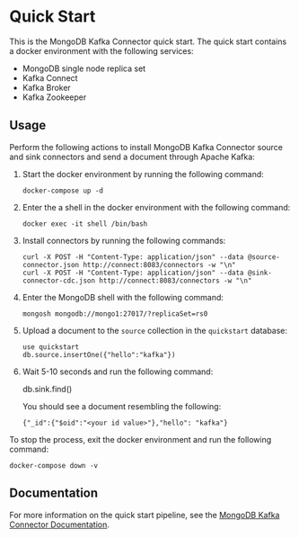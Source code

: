 # Quick Start

This is the MongoDB Kafka Connector quick start. The quick start contains a docker
environment with the following services:

- MongoDB single node replica set
- Kafka Connect
- Kafka Broker
- Kafka Zookeeper

## Usage

Perform the following actions to install MongoDB Kafka Connector source and sink connectors and send a document through Apache Kafka:

1. Start the docker environment by running the following command:

       docker-compose up -d

2. Enter the a shell in the docker environment with the following command:

       docker exec -it shell /bin/bash

3. Install connectors by running the following commands:

       curl -X POST -H "Content-Type: application/json" --data @source-connector.json http://connect:8083/connectors -w "\n"
       curl -X POST -H "Content-Type: application/json" --data @sink-connector-cdc.json http://connect:8083/connectors -w "\n"

4. Enter the MongoDB shell with the following command:

       mongosh mongodb://mongo1:27017/?replicaSet=rs0

5. Upload a document to the `source` collection in the `quickstart` database:

       use quickstart
       db.source.insertOne({"hello":"kafka"})

6. Wait 5-10 seconds and run the following command:

    db.sink.find()

   You should see a document resembling the following:

   `{"_id":{"$oid":"<your id value>"},"hello": "kafka"}`

To stop the process, exit the docker environment and run the following command:
    
    docker-compose down -v

## Documentation

For more information on the quick start pipeline, see the
[MongoDB Kafka Connector Documentation](https://docs.mongodb.com/kafka-connector/current/quickstart).
